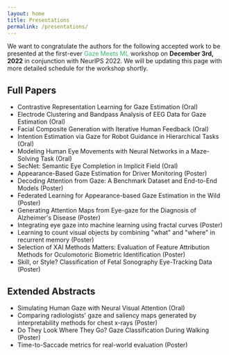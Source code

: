 ```yaml
---
layout: home
title: Presentations
permalink: /presentations/
---
```


We want to congratulate the authors for the following accepted work to be presented at the first-ever <span style="color:MediumSeaGreen">Gaze Meets ML</span> workshop on <b>December 3rd, 2022</b> in conjunction with NeurIPS 2022. We will be updating this page with more detailed schedule for the workshop shortly.


## Full Papers

- Contrastive Representation Learning for Gaze Estimation (Oral)
- Electrode Clustering and Bandpass Analysis of EEG Data for Gaze Estimation (Oral)
- Facial Composite Generation with Iterative Human Feedback (Oral)
- Intention Estimation via Gaze for Robot Guidance in Hierarchical Tasks (Oral)
- Modeling Human Eye Movements with Neural Networks in a Maze-Solving Task (Oral)
- SecNet: Semantic Eye Completion in Implicit Field (Oral)
- Appearance-Based Gaze Estimation for Driver Monitoring (Poster)
- Decoding Attention from Gaze: A Benchmark Dataset and End-to-End Models (Poster)
- Federated Learning for Appearance-based Gaze Estimation in the Wild (Poster)
- Generating Attention Maps from Eye-gaze for the Diagnosis of Alzheimer's Disease (Poster)
- Integrating eye gaze into machine learning using fractal curves (Poster)
- Learning to count visual objects by combining "what" and "where" in recurrent memory (Poster)
- Selection of XAI Methods Matters: Evaluation of Feature Attribution Methods for Oculomotoric Biometric Identification (Poster)
- Skill, or Style? Classification of Fetal Sonography Eye-Tracking Data (Poster)



## Extended Abstracts

- Simulating Human Gaze with Neural Visual Attention (Oral)
- Comparing radiologists' gaze and saliency maps generated by interpretability methods for chest x-rays (Poster)
- Do They Look Where They Go? Gaze Classification During Walking (Poster)
- Time-to-Saccade metrics for real-world evaluation (Poster)
